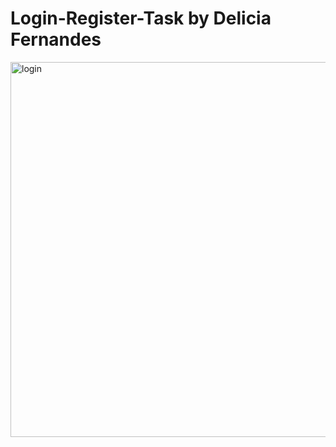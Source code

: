 # Login-Register-Task by Delicia Fernandes

<img src="https://github.com/deliciafernandes/Login-Register-Task/blob/master/assets/images/Login.png" alt="login" height="600">